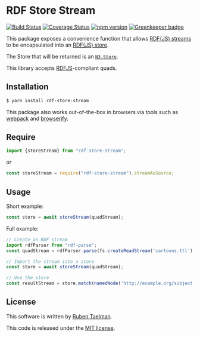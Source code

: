# RDF Store Stream

[![Build Status](https://travis-ci.org/rubensworks/rdf-store-stream.js.svg?branch=master)](https://travis-ci.org/rubensworks/rdf-store-stream.js)
[![Coverage Status](https://coveralls.io/repos/github/rubensworks/rdf-store-stream.js/badge.svg?branch=master)](https://coveralls.io/github/rubensworks/rdf-store-stream.js?branch=master)
[![npm version](https://badge.fury.io/js/rdf-store-stream.svg)](https://www.npmjs.com/package/rdf-store-stream) [![Greenkeeper badge](https://badges.greenkeeper.io/rubensworks/rdf-store-stream.js.svg)](https://greenkeeper.io/)

This package exposes a convenience function that allows [RDF(JS) streams](http://rdf.js.org/stream-spec/#stream-interface)
to be encapsulated into an [RDF(JS) store](http://rdf.js.org/stream-spec/#store-interface).

The Store that will be returned is an [`N3.Store`](https://github.com/rdfjs/N3.js#storing).

This library accepts [RDFJS](http://rdf.js.org/)-compliant quads.

## Installation

```bash
$ yarn install rdf-store-stream
```

This package also works out-of-the-box in browsers via tools such as [webpack](https://webpack.js.org/) and [browserify](http://browserify.org/).

## Require

```javascript
import {storeStream} from "rdf-store-stream";
```

_or_

```javascript
const storeStream = require("rdf-store-stream").streamAsSource;
```

## Usage

Short example:

```javascript
const store = await storeStream(quadStream);
```

Full example:

```javascript
// Create an RDF stream
import rdfParser from "rdf-parse";
const quadStream = rdfParser.parse(fs.createReadStream('cartoons.ttl'), { contentType: 'text/turtle' });

// Import the stream into a store
const store = await storeStream(quadStream);

// Use the store
const resultStream = store.match(namedNode('http://example.org/subject'));
```

## License
This software is written by [Ruben Taelman](http://rubensworks.net/).

This code is released under the [MIT license](http://opensource.org/licenses/MIT).
